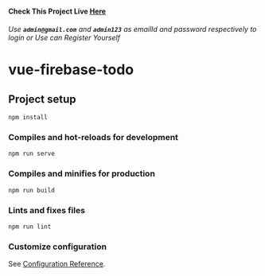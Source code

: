 #### Check This Project Live [Here](https://vue-firebase-todo-c55d4.web.app/login?redirect=%2F)

###### Use **`admin@gmail.com`** and **`admin123`** as emailId and password respectively to login or Use can Register Yourself

# vue-firebase-todo

## Project setup
```
npm install
```

### Compiles and hot-reloads for development
```
npm run serve
```

### Compiles and minifies for production
```
npm run build
```

### Lints and fixes files
```
npm run lint
```

### Customize configuration
See [Configuration Reference](https://cli.vuejs.org/config/).
